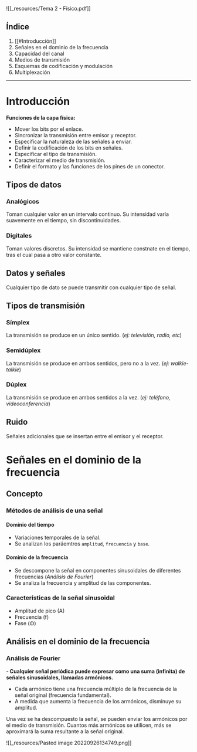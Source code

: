![[_resources/Tema 2 - Físico.pdf]]

## Índice
1. [[#Introducción]]
2. Señales en el dominio de la frecuencia
3. Capacidad del canal
4. Medios de transmisión
5. Esquemas de codificación y modulación
6. Multiplexación

---

# Introducción
**Funciones de la capa física:**
- Mover los bits por el enlace.
- Sincronizar la transmisión entre emisor y receptor.
- Especificar la naturaleza de las señales a enviar.
- Definir la codificación de los bits en señales.
- Especificar el tipo de transmisión. 
- Caracterizar el medio de transmisión.
- Definir el formato y las funciones de los pines de un conector.

## Tipos de datos

### Analógicos
Toman cualquier valor en un intervalo continuo.
Su intensidad varía suavemente en el tiempo, sin discontinuidades.

### Digitales
Toman valores discretos.
Su intensidad se mantiene constnate en el tiempo, tras el cual pasa a otro valor constante.


## Datos y señales
Cualquier tipo de dato se puede transmitir con cualquier tipo de señal.

## Tipos de transmisión

### Símplex
La transmisión se produce en un único sentido. (*ej: televisión, radio, etc*)

### Semidúplex
La transmisión se produce en ambos sentidos, pero no a la vez. (*ej: walkie-talkie*)

### Dúplex
La transmisión se produce en ambos sentidos a la vez. (*ej: teléfono, videoconferencia*)


## Ruido
Señales adicionales que se insertan entre el emisor y el receptor.

# Señales en el dominio de la frecuencia
## Concepto
### Métodos de análisis de una señal
#### Dominio del tiempo
- Variaciones temporales de la señal.
- Se analizan los paráemtros `amplitud`, `frecuencia` y `base`.

#### Dominio de la frecuencia
- Se descompone la señal en componentes sinusoidales de diferentes frecuencias (*Análisis de Fourier*)
- Se analiza la frecuencia y amplitud de las componentes.

### Características de la señal sinusoidal
- Amplitud de pico (A)
- Frecuencia (f)
- Fase (Φ)

## Análisis en el dominio de la frecuencia
### Análisis de Fourier
**- Cualquier señal periódica puede expresar como una suma (infinita) de señales sinusoidales, llamadas armónicos.**
- Cada armónico tiene una frecuencia múltiplo de la frecuencia de la señal original (frecuencia fundamental).
- A medida que aumenta la frecuencia de los armónicos, disminuye su amplitud.

Una vez se ha descompuesto la señal, se pueden enviar los armónicos por el medio de transmisión. Cuantos más armónicos se utilicen, más se aproximará la suma resultante a la señal original.

![[_resources/Pasted image 20220926134749.png]]